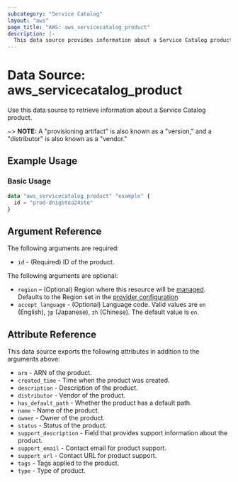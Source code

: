 ```yaml
---
subcategory: "Service Catalog"
layout: "aws"
page_title: "AWS: aws_servicecatalog_product"
description: |-
  This data source provides information about a Service Catalog product.
---
```


# Data Source: aws_servicecatalog_product

Use this data source to retrieve information about a Service Catalog product.

~> **NOTE:** A "provisioning artifact" is also known as a "version," and a "distributor" is also known as a "vendor."

## Example Usage

### Basic Usage

```terraform
data "aws_servicecatalog_product" "example" {
  id = "prod-dnigbtea24ste"
}
```

## Argument Reference

The following arguments are required:

* `id` - (Required) ID of the product.

The following arguments are optional:

* `region` – (Optional) Region where this resource will be [managed](https://docs.aws.amazon.com/general/latest/gr/rande.html#regional-endpoints). Defaults to the Region set in the [provider configuration](https://registry.terraform.io/providers/hashicorp/aws/latest/docs#aws-configuration-reference).
* `accept_language` - (Optional) Language code. Valid values are `en` (English), `jp` (Japanese), `zh` (Chinese). The default value is `en`.

## Attribute Reference

This data source exports the following attributes in addition to the arguments above:

* `arn` - ARN of the product.
* `created_time` - Time when the product was created.
* `description` - Description of the product.
* `distributor` - Vendor of the product.
* `has_default_path` - Whether the product has a default path.
* `name` - Name of the product.
* `owner` - Owner of the product.
* `status` - Status of the product.
* `support_description` - Field that provides support information about the product.
* `support_email` - Contact email for product support.
* `support_url` - Contact URL for product support.
* `tags` - Tags applied to the product.
* `type` - Type of product.
